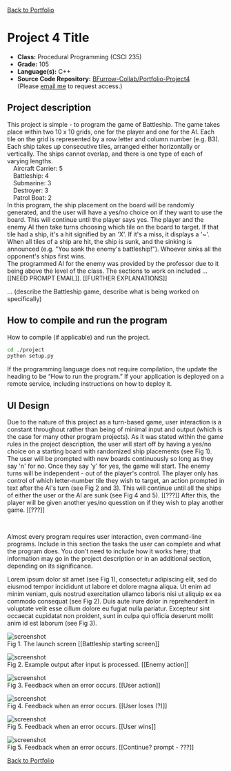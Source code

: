 [Back to Portfolio](./)

Project 4 Title
===============

-   **Class:** Procedural Programming (CSCI 235)
-   **Grade:** 105
-   **Language(s):** C++
-   **Source Code Repository:** [BFurrow-Collab/Portfolio-Project4](https://github.com/BFurrow-Collab/Portfolio-Project4)  
    (Please [email me](mailto:BPFurrow@csustudent.net?subject=GitHub%20Access) to request access.)

## Project description

This project is simple - to program the game of Battleship. 
The game takes place within two 10 x 10 grids, one for the player and one for the AI. Each tile on the grid is represented by a row letter and column number (e.g. B3). Each ship takes up consecutive tiles, arranged either horizontally or vertically. The ships cannot overlap, and there is one type of each of varying lengths. 
<br/>
&emsp;Aircraft Carrier: 5<br/>
&emsp;Battleship: 4<br/>
&emsp;Submarine: 3<br/>
&emsp;Destroyer: 3<br/>
&emsp;Patrol Boat: 2<br/>
In this program, the ship placement on the board will be randomly generated, and the user will have a yes/no choice on if they want to use the board. This will continue until the player says yes. The player and the enemy AI then take turns choosing which tile on the board to target. If that tile had a ship, it's a hit signified by an 'X'. If it's a miss, it displays a '~'. When all tiles of a ship are hit, the ship is sunk, and the sinking is announced (e.g. "You sank the enemy's battleship!"). Whoever sinks all the opponent's ships first wins.
<br/>
The programmed AI for the enemy was provided by the professor due to it being above the level of the class. The sections to work on included ... [[NEED PROMPT EMAIL]]. [[FURTHER EXPLANATIONS]] 

... (describe the Battleship game, describe what is being worked on specifically)

## How to compile and run the program

How to compile (if applicable) and run the project.

```bash
cd ./project
python setup.py
```

If the programming language does not require compilation, the update the heading to be “How to run the program.” If your application is deployed on a remote service, including instructions on how to deploy it.

## UI Design

Due to the nature of this project as a turn-based game, user interaction is a constant throughout rather than being of minimal input and output (which is the case for many other program projects). As it was stated within the game rules in the project description, the user will start off by having a yes/no choice on a starting board with randomized ship placements (see Fig 1). The user will be prompted with new boards continuously so long as they say 'n' for no. Once they say 'y' for yes, the game will start. The enemy turns will be independent - out of the player's control. The player only has control of which letter-number tile they wish to target, an action prompted in text after the AI's turn (see Fig 2 and 3). This will continue until all the ships of either the user or the AI are sunk (see Fig 4 and 5). [[???]] After this, the player will be given another yes/no quesstion on if they wish to play another game. [[???]]

<br/>


Almost every program requires user interaction, even command-line programs. Include in this section the tasks the user can complete and what the program does. You don't need to include how it works here; that information may go in the project description or in an additional section, depending on its significance.

Lorem ipsum dolor sit amet (see Fig 1), consectetur adipiscing elit, sed do eiusmod tempor incididunt ut labore et dolore magna aliqua. Ut enim ad minim veniam, quis nostrud exercitation ullamco laboris nisi ut aliquip ex ea commodo consequat (see Fig 2). Duis aute irure dolor in reprehenderit in voluptate velit esse cillum dolore eu fugiat nulla pariatur. Excepteur sint occaecat cupidatat non proident, sunt in culpa qui officia deserunt mollit anim id est laborum (see Fig 3).

![screenshot](images/dummy_thumbnail.jpg)  
Fig 1. The launch screen [[Battleship starting screen]]

![screenshot](images/dummy_thumbnail.jpg)  
Fig 2. Example output after input is processed. [[Enemy action]]

![screenshot](images/dummy_thumbnail.jpg)  
Fig 3. Feedback when an error occurs. [[User action]]

![screenshot](images/dummy_thumbnail.jpg)  
Fig 4. Feedback when an error occurs. [[User loses (?)]]

![screenshot](images/dummy_thumbnail.jpg)  
Fig 5. Feedback when an error occurs. [[User wins]]

![screenshot](images/dummy_thumbnail.jpg)  
Fig 5. Feedback when an error occurs. [[Continue? prompt - ???]]

[Back to Portfolio](./)
